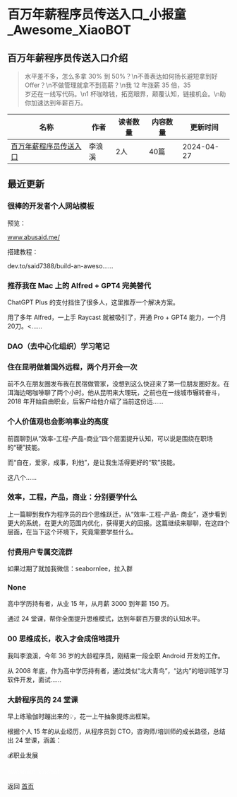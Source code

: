 # 百万年薪程序员传送入口_小报童_Awesome_XiaoBOT

## 百万年薪程序员传送入口介绍
> 水平差不多，怎么多拿 30% 到 50%？\n不善表达如何扬长避短拿到好 Offer？\n不做管理就拿不到高薪？\n我 12 年涨薪 35 倍，35  
岁还在一线写代码。\n1 杯咖啡钱，拓宽眼界，颠覆认知，链接机会。\n助你加速达到年薪百万。  
  


|名称|作者|读者数量|内容数量|更新时间|
|---|---|---|---|---|
|[百万年薪程序员传送入口](https://xiaobot.net/p/10xcoder?refer=9c3f1c95-a052-465a-9902-f6d75080262a)|李浪溪|2人|40篇|2024-04-27|

## 最近更新
### 很棒的开发者个人网站模板

预览：

www.abusaid.me/

搭建教程：

dev.to/said7388/build-an-aweso......

### 推荐我在 Mac 上的 Alfred + GPT4 完美替代

ChatGPT Plus 的支付挡住了很多人，这里推荐一个解决方案。

用了多年 Alfred，一上手 Raycast 就被吸引了，开通 Pro + GPT4 能力，一个月 20刀。<......

### DAO（去中心化组织）学习笔记

### 住在昆明做着国外远程，两个月开会一次

前不久在朋友圈发布我在民宿做管家，没想到这么快迎来了第一位朋友圈好友。在洱海边喝咖啡聊了两个小时。他从昆明来大理玩，之前也在一线城市辗转奋斗，2018
年开始自由职业，后客户给他介绍了当前这份远......

### 个人价值观也会影响事业的高度

前面聊到从“效率-工程-产品-商业”四个层面提升认知，可以说是围绕在职场的“硬”技能。

而“自在，爱家，成事，利他”，是让我生活得更好的“软”技能。

这八个......

### 效率，工程，产品，商业：分别要学什么

上一篇聊到我作为程序员的四个思维跃迁，从“效率-工程-产品-
商业”，逐步看到更大的系统，在更大的范围内优化，获得更大的回报。这篇继续来聊聊，在这四个层面，在当下这个环境下，究竟需要学些什么。

### 付费用户专属交流群

如果过期了就加我微信：seabornlee，拉入群

### None

高中学历持有者，从业 15 年，从月薪 3000 到年薪 150 万。

通过 24 堂课，帮你全面提升思维模式，达到年薪百万要求的认知水平。

### 00 思维成长，收入才会成倍地提升

我叫李浪溪，今年 36 岁的大龄程序员，刚结束一段全职 Android 开发的工作。

从 2008 年底，作为高中学历持有者，通过类似“北大青鸟”，“达内”的培训班学习软件开发，面试......

### 大龄程序员的 24 堂课

早上练瑜伽时蹦出来的💡，花一上午抽象提炼出框架。

根据个人 15 年的从业经历，从程序员到 CTO，咨询师/培训师的成长路径，总结出 24 堂课，涵盖：

💰职业发展


<a href="https://github.com/Reno9527/awesome-xiaobot" style="color: white; text-decoration: none;">awesome-xiaobot</a>

返回 [首页](../README.md)
